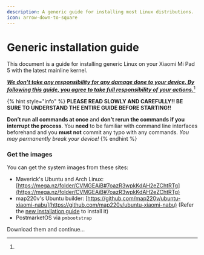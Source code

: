 ```yaml
---
description: A generic guide for installing most Linux distributions.
icon: arrow-down-to-square
---
```


# Generic installation guide

This document is a guide for installing generic Linux on your Xiaomi Mi Pad 5 with the latest mainline kernel.

[_**We don’t take any responsibility for any damage done to your device. By following this guide, you agree to take full responsibility of your actions.**_](#user-content-fn-1)[^1]

{% hint style="info" %}
**PLEASE READ SLOWLY AND CAREFULLY!! BE SURE TO UNDERSTAND THE ENTIRE GUIDE BEFORE STARTING!!**&#x20;

**Don’t run all commands at once** and **don’t rerun the commands if you interrupt the process**. You  **need** to be familiar with command line interfaces beforehand and you **must not** commit any typo with any commands. _You may permanently break your device!_
{% endhint %}

### Get the images

You can get the system images from these sites:

* Maverick's Ubuntu and Arch Linux: [https://mega.nz/folder/CVMGEAiB#7oazR3wpkKdAH2eZChtRTg](https://mega.nz/folder/CVMGEAiB#7oazR3wpkKdAH2eZChtRTg)
* map220v's Ubuntu builder: [https://github.com/map220v/ubuntu-xiaomi-nabu](https://github.com/map220v/ubuntu-xiaomi-nabu) (Refer the [new installation guide](ubuntu-installation-guide-new-method.md) to install it)
* PostmarketOS via `pmbootstrap`&#x20;

Download them and continue...

[^1]: 
